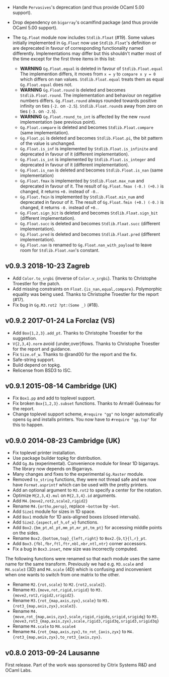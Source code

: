 
- Handle `Pervasives`'s deprecation (and thus provide OCaml
  5.00 support).

- Drop dependency on `bigarray`'s ocamlfind package (and thus
  provide OCaml 5.00 support).

- The `Gg.Float` module now includes `Stdlib.Float` (#19). Some values
  initially implemented in `Gg.Float` now use `Stdlib.Float`'s
  definition or are deprecated in favour of corresponding
  functionality named differently. Implementations may differ but this
  shouldn't matter most of the time except for the first three items
  in this list:

  * **WARNING** `Gg.Float.equal` is deleted in favour of `Stdlib.Float.equal`
    The implemention differs, it moves from `x = y`
    to `compare x y = 0` which differs on nan values. 
    `Stdlib.Float.equal` treats them as equal `Gg.Float.equal` does not.
  * **WARNING** `Gg.Float.round` is deleted and becomes `Stdlib.Float.round`.
    The implementation and behaviour on negative numbers differs. 
    `Gg.Float.round` always rounded towards positive infinity on ties (`-2.` 
    on `-2.5`). `Stdlib.Float.round`s away from zero on ties (`-3.` on `-2.5`).
  * **WARNING** `Gg.Float.round_to_int` is affected by the new `round`
    implementation (see previous point).
  * `Gg.Float.compare` is deleted and becomes `Stdlib.Float.compare`
    (same implementation).
  * `Gg.Float.pi` is deleted and becomes `Stdlib.Float.pi`, the bit pattern
    of the value is unchanged.
  * `Gg.Float.is_inf` is implemented by `Stdlib.Float.is_infinite` 
    and deprecated in favour of it (different implementation). 
  * `Gg.Float.is_int` is implemented by `Stdlib.Float.is_integer`
    and deprecated in favour of it (different implementation).
  * `Gg.Float.is_nan` is deleted and becomes `Stdlib.Float.is_nan` 
    (same implementation)
  * `Gg.Float.fmax` is implemented by `Stdlib.Float.max_num` and
    deprecated in favour of it. The result of `Gg.Float.fmax (-0.)
    (+0.)` is changed, it returns `+0.` instead of `-0.`.
  * `Gg.Float.fmin` is implemented by `Stdlib.Float.min_num` and
    deprecated in favour of it. The result of `Gg.Float.fmin (+0.)
    (-0.)` is changed, it returns `-0.` instead of `+0.`.
  * `Gg.Float.sign_bit` is deleted and becomes `Stdlib.Float.sign_bit`
    (different implementation).
  * `Gg.Float.succ` is deleted and becomes `Stdlib.Float.succ` 
    (different implementation). 
  * `Gg.Float.pred` is deleted and becomes `Stdlib.Float.pred` 
    (different implementation). 
  * `Gg.Float.nan` is renamed to `Gg.Float.nan_with_payload` 
    to leave room for `Stdlib.Float.nan`'s constant.
    

v0.9.3 2018-10-23 Zagreb
------------------------

- Add `Color.to_srgbi` (inverse of `Color.v_srgbi`). Thanks to
  Christophe Troestler for the patch.
- Add missing constraints on `Float.{is_nan,equal,compare}`. Polymorphic
  equality was being used. Thanks to Christophe Troestler for the report
  (#17).
- Fix bug in `Gg.M3.rot2 ?pt:(Some _)` (#18).

v0.9.2 2017-01-24 La Forclaz (VS)
---------------------------------

- Add `Box{1,2,3}.add_pt`. Thanks to Christophe Troestler for the suggestion.
- `V{2,3,4}.norm` avoid {under,over}flows. Thanks to Christophe Troestler for
  the report and guidance.
- Fix `Size.of_w`. Thanks to @rand00 for the report and the fix.
- Safe-string support.
- Build depend on topkg.
- Relicense from BSD3 to ISC.

v0.9.1 2015-08-14 Cambridge (UK)
--------------------------------

- Fix `Box1.pp` and add to toplevel support.
- Fix broken `Box{1,2,3}.subset` functions. Thanks to Armaël Guéneau
  for the report.
- Change toplevel support scheme, `#require "gg"` no longer automatically
  opens `Gg` and installs printers. You now have to `#require "gg.top"` for
  this to happen.


v0.9.0 2014-08-23 Cambridge (UK)
--------------------------------

- Fix toplevel printer installation.
- Use package builder topkg for distribution.
- Add `Gg.Ba` (experimental). Convenience module for linear 1D bigarrays.
  The library now depends on Bigarrays.
- Many changes and fixes to the experimental `Gg.Raster` module.
- Removed `to_string` functions, they were not thread safe and we
  now have `Format.asprintf` which can be used with the pretty printers.
- Add an optional argument to `M3.rot2` to specify a center for the rotation.
- Optimize `M{2,3,4}.mul` on `M{2,3,4}.id` arguments.
- Add `M4.{move2,rot2,scale2,rigid2}`
- Rename `M4.{ortho,persp}`, replace `~bottom` by `~bot`.
- Add `Size1` module for sizes in 1D space.
- Add `Box1` module for 1D axis-aligned boxes (closed intervals).
- Add `Size2.{aspect,of_h,of_w}` functions.
- Add `Box2.{bm_pt,ml_pt,mm_pt,mr_pt,tm_pt}` for accessing middle points on
  the sides.
- Rename `Box2.{bottom,top}_{left,right}` to `Box2.{b,t}{l,r}_pt`.
- Add `Box3.{fbl,fbr,ftl,ftr,nbl,nbr,ntl,ntr}` corner accessors.
- Fix a bug in `Box3.inset`, new size was incorrectly computed.

The following functions were renamed so that each module uses the same
name for the same transform. Previously we had e.g. `M3.scale` and
`M4.scale3` (3D) and `M4.scale` (4D) which is confusing and
inconvenient when one wants to switch from one matrix to the other.

- Rename `M2.{rot,scale}` to `M2.{rot2,scale2}`.
- Rename `M3.{move,rot,rigid,srigid}` to `M3.{move2,rot2,rigid2,srigid2}`.
- Rename `M3.{rot_{map,axis,zyx},scale}` to `M3.{rot3_{map,axis,zyx},scale3}`.
- Rename `M4.{move,rot_{map,axis,zyx},scale,rigid,rigidq,srigid,srigidq}` to
  `M3.{move3,rot3_{map,axis,zyx},scale,rigid3,rigid3q,srigid3,srigid3q}`
- Rename `M4.scale` to `M4.scale4`
- Rename `M4.{rot_{map,axis,zyx},to_rot_{axis,zyx}` to
  `M4.{rot3_{map,axis,zyx},to_rot3_{axis,zyx}`.

v0.8.0 2013-09-24 Lausanne
--------------------------

First release.
Part of the work was sponsored by Citrix Systems R&D and OCaml Labs.
